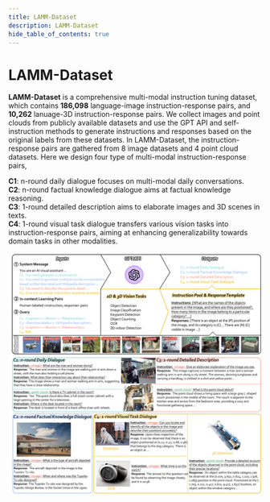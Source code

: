 ```yaml
---
title: LAMM-Dataset
description: LAMM-Dataset
hide_table_of_contents: true
---
```


# LAMM-Dataset
**LAMM-Dataset** is a comprehensive multi-modal instruction tuning dataset, which contains **186,098** language-image instruction-response pairs, and **10,262** lanuage-3D instruction-response pairs. We collect images and point clouds from publicly available datasets and use the GPT API and self-instruction methods to generate instructions and responses based on the original labels from these datasets. In LAMM-Dataset, the instruction-response pairs are gathered from 8 image datasets and 4 point cloud datasets. Here we design four type of multi-modal instruction-response pairs,

**C1**: n-round daily dialogue focuses on multi-modal daily conversations.  
**C2**: n-round factual knowledge dialogue aims at factual knowledge reasoning.  
**C3**: 1-round detailed description aims to elaborate images and 3D scenes in texts.  
**C4**: 1-round visual task dialogue transfers various vision tasks into instruction-response pairs, aiming at enhancing generalizability towards domain tasks in other modalities.


![图片描述](../../static/img/LAMM-Dataset.png)

